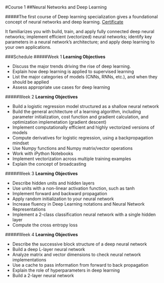 #Course 1
##Neural Networks and Deep Learning

#####The first course of Deep learning specialization gives a foundational concept of neural networks and deep learning. [Certificate](https://coursera.org/share/bee3ce545eefe6b076acacfbaec04cbf)

It familiarizes you with build, train, and apply fully connected deep neural networks; implement efficient (vectorized) neural networks; identify key parameters in a neural network’s architecture; and apply deep learning to your own applications.

###Schedule
#####Week 1
**Learning Objectives**
- Discuss the major trends driving the rise of deep learning.
- Explain how deep learning is applied to supervised learning
- List the major categories of models (CNNs, RNNs, etc.), and when they should be applied
- Assess appropriate use cases for deep learning

#####Week 2
**Learning Objectives**
- Build a logistic regression model structured as a shallow neural network
- Build the general architecture of a learning algorithm, including parameter initialization, cost function and gradient calculation, and optimization implemetation (gradient descent)
- Implement computationally efficient and highly vectorized versions of models
- Compute derivatives for logistic regression, using a backpropagation mindset
- Use Numpy functions and Numpy matrix/vector operations
- Work with iPython Notebooks
- Implement vectorization across multiple training examples
- Explain the concept of broadcasting

#####Week 3
**Learning Objectives**
- Describe hidden units and hidden layers
- Use units with a non-linear activation function, such as tanh
- Implement forward and backward propagation
- Apply random initialization to your neural network
- Increase fluency in Deep Learning notations and Neural Network Representations
- Implement a 2-class classification neural network with a single hidden layer
- Compute the cross entropy loss

#####Week 4
**Learning Objectives**
- Describe the successive block structure of a deep neural network
- Build a deep L-layer neural network
- Analyze matrix and vector dimensions to check neural network implementations
- Use a cache to pass information from forward to back propagation
- Explain the role of hyperparameters in deep learning
- Build a 2-layer neural network
